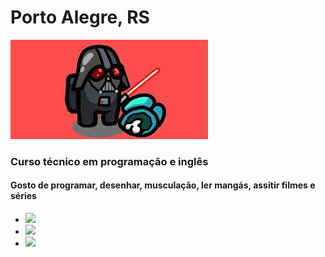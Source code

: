 <h1>Porto Alegre, RS</h1>
<img src="amogusvader.jfif" alt="amogus">
<vid src="https://www.youtube.com/watch?v=eYuUAGXN0KM">
<h3>Curso técnico em programação e inglês</h3>
<h4>Gosto de programar, desenhar, musculação, ler mangás, assitir filmes e séries</h4>
<div class="contatos">
<ul class="mygithub">
    <li class="insta">
    <a href="https://instagram.com/a_homeroo" target="_blank"><img src="https://img.shields.io/badge/-Instagram-%23E4405F?style=for-the-badge&logo=instagram&logoColor=white" target="_blank">
    <li class="tiktok">
    <a href="https://www.tiktok.com/@a_homeroo"><img src="https://img.shields.io/badge/-Tiktok-rgb(40, 36, 36)?style=for-the-badge&logo=tiktok&logoColor=white" target="_blank">
    <li class="twitter">
    <a href="https://twitter.com/AnakinVader150"><img src="https://img.shields.io/badge/-twitter-rgb(32, 143, 180)?style=for-the-badge&logo=twitter&logoColor=white "target="_blank">
    </ul>